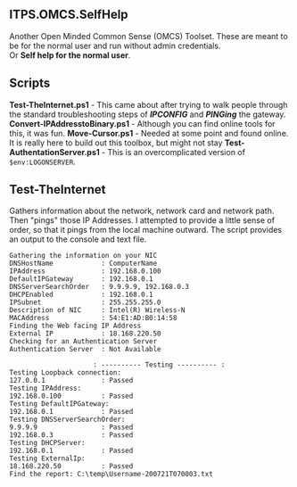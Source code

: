 ## ITPS.OMCS.SelfHelp
Another Open Minded Common Sense (OMCS) Toolset.  These are meant to be for the normal user and run without admin credentials.   
Or **Self help for the normal user**. 

## Scripts
**Test-TheInternet.ps1** - This came about after trying to walk people through the standard troubleshooting steps of **_IPCONFIG_** and **_PINGing_** the gateway.  
**Convert-IPAddresstoBinary.ps1** - Although you can find online tools for this, it was fun.
**Move-Cursor.ps1** - Needed at some point and found online.  It is really here to build out this toolbox, but might not stay
**Test-AuthentationServer.ps1** - This is an overcomplicated version of ```$env:LOGONSERVER```. 

## Test-TheInternet
Gathers information about the network, network card and network path.  Then "pings" those IP Addresses.  I attempted to provide a little sense of order, so that it pings from the local machine outward. The script provides an output to the console and text file.
  
```
Gathering the information on your NIC
DNSHostName            : ComputerName
IPAddress              : 192.168.0.100
DefaultIPGateway       : 192.168.0.1
DNSServerSearchOrder   : 9.9.9.9, 192.168.0.3
DHCPEnabled            : 192.168.0.1
IPSubnet               : 255.255.255.0
Description of NIC     : Intel(R) Wireless-N  
MACAddress             : 54:E1:AD:B0:14:58
Finding the Web facing IP Address
External IP            : 18.168.220.50
Checking for an Authentication Server
Authentication Server  : Not Available

                     : ---------- Testing ---------- :
Testing Loopback connection:
127.0.0.1              : Passed
Testing IPAddress:
192.168.0.100          : Passed
Testing DefaultIPGateway:
192.168.0.1            : Passed
Testing DNSServerSearchOrder:
9.9.9.9                : Passed
192.168.0.3            : Passed
Testing DHCPServer:
192.168.0.1            : Passed
Testing ExternalIp:
18.168.220.50          : Passed               
Find the report: C:\temp\Username-200721T070003.txt  
```

